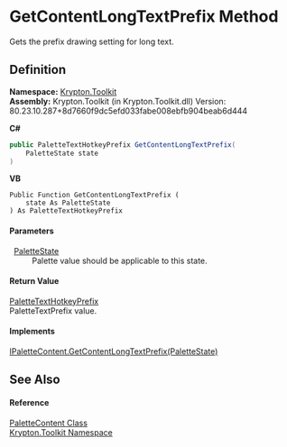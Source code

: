 # GetContentLongTextPrefix Method


Gets the prefix drawing setting for long text.



## Definition
**Namespace:** <a href="79d2eac2-21f4-54ff-7552-b20c33c30600.md">Krypton.Toolkit</a>  
**Assembly:** Krypton.Toolkit (in Krypton.Toolkit.dll) Version: 80.23.10.287+8d7660f9dc5efd033fabe008ebfb904beab6d444

**C#**
``` C#
public PaletteTextHotkeyPrefix GetContentLongTextPrefix(
	PaletteState state
)
```
**VB**
``` VB
Public Function GetContentLongTextPrefix ( 
	state As PaletteState
) As PaletteTextHotkeyPrefix
```



#### Parameters
<dl><dt>  <a href="93e626cd-00cf-240e-06c6-ab4d47e982ba.md">PaletteState</a></dt><dd>Palette value should be applicable to this state.</dd></dl>

#### Return Value
<a href="38643f97-2fde-3681-eb99-4f95515f64d7.md">PaletteTextHotkeyPrefix</a>  
PaletteTextPrefix value.

#### Implements
<a href="ee3541d7-336a-4893-34a9-186be97de970.md">IPaletteContent.GetContentLongTextPrefix(PaletteState)</a>  


## See Also


#### Reference
<a href="600fddc4-c6c6-d210-7fd3-d71ea95305c6.md">PaletteContent Class</a>  
<a href="79d2eac2-21f4-54ff-7552-b20c33c30600.md">Krypton.Toolkit Namespace</a>  
